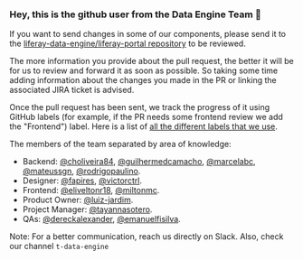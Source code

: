 ### Hey, this is the github user from the Data Engine Team 👋

If you want to send changes in some of our components, please 
send it to the [liferay-data-engine/liferay-portal repository][1] to be reviewed. 

The more information you provide about the pull request, the better it will be for us to review and
forward it as soon as possible. So taking some time adding information about the
changes you made in the PR or linking the associated JIRA ticket is advised.

Once the pull request has been sent, we track the progress of it using GitHub
labels (for example, if the PR needs some frontend review we add the
"Frontend") label. Here is a list of [all the different labels that we use][2].

The members of the team separated by area of
knowledge:

- Backend: [@choliveira84][3], [@guilhermedcamacho][4], [@marcelabc][5], [@mateussgn][6], [@rodrigopaulino][7].
- Designer: [@fapires][8], [@victorctrl][9].
- Frontend: [@eliveltonr18][10], [@miltonmc][11].
- Product Owner: [@luiz-jardim][12].
- Project Manager: [@tayannasotero][13].
- QAs: [@dereckalexander][14], [@emanuelfisilva][15].

Note: For a better communication, reach us directly on Slack. Also, check our channel ``t-data-engine``

[1]: https://github.com/liferay-data-engine/liferay-portal
[2]: https://github.com/liferay-data-engine/liferay-portal/labels
[3]: https://github.com/choliveira84
[4]: https://github.com/guilhermedcamacho
[5]: https://github.com/marcelabc
[6]: https://github.com/mateussgn
[7]: https://github.com/rodrigopaulino
[8]: https://github.com/fapires
[9]: https://github.com/victorctrl
[10]: https://github.com/eliveltonr18
[11]: https://github.com/miltonmc
[12]: https://github.com/luiz-jardim
[13]: https://github.com/tayannasotero
[14]: https://github.com/dereckalexander
[15]: https://github.com/emanuelfisilva